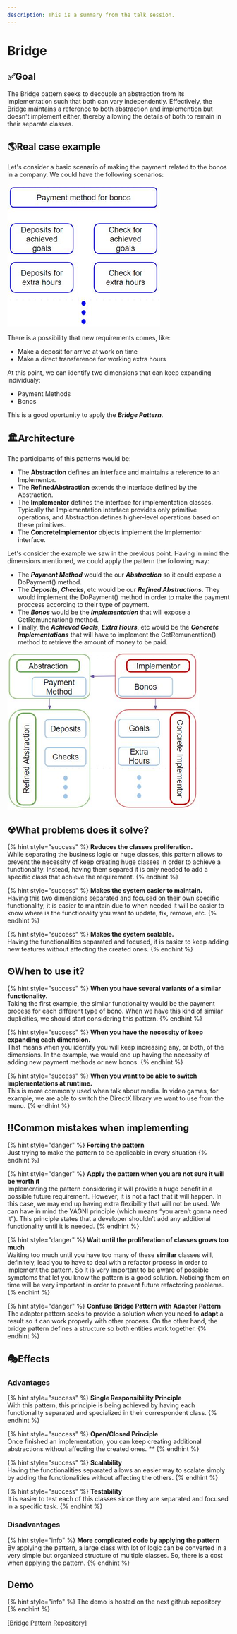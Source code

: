 ```yaml
---
description: This is a summary from the talk session.
---
```


# Bridge

## ✅Goal

The Bridge pattern seeks to decouple an abstraction from its implementation such that both can vary independently. Effectively, the Bridge maintains a reference to both abstraction and implemention but doesn't implement either, thereby allowing the details of both to remain in their separate classes.

## 🌎Real case example

Let's consider a basic scenario of making the payment related to the bonos in a company. We could have the following scenarios:

![](../.gitbook/assets/bridge1.JPG)

There is a possibility that new requirements comes, like:

* Make a deposit for arrive at work on time
* Make a direct transference for working extra hours

At this point, we can identify two dimensions that can keep expanding individualy:

* Payment Methods
* Bonos

This is a good oportunity to apply the _**Bridge Pattern**_.

## 🏛Architecture

The participants of this patterns would be:

* The **Abstraction** defines an interface and maintains a reference to an Implementor.
* The **RefinedAbstraction** extends the interface defined by the Abstraction. 
* The **Implementor** defines the interface for implementation classes. Typically the Implementation interface provides only primitive operations, and Abstraction defines higher-level operations based on these primitives.
* The **ConcreteImplementor** objects implement the Implementor interface.

Let's consider the example we saw in the previous point. Having in mind the dimensions mentioned, we could apply the pattern the following way:

* The _**Payment Method**_ would the our _**Abstraction**_ so it could expose a DoPayment\(\) method.
* The _**Deposits**_, _**Checks**_, etc would be our _**Refined Abstractions**_. They would implement the DoPayment\(\) method in order to make the payment proccess according to their type of payment.
* The _**Bonos**_ would be the _**Implementation**_ that will expose a GetRemuneration\(\) method.
* Finally, the _**Achieved Goals**_, _**Extra Hours**_, etc would be the _**Concrete Implementations**_ that will have to implement the GetRemuneration\(\) method to retrieve the amount of money to be paid.

![](../.gitbook/assets/bridge2.JPG)

## ☢What problems does it solve?

{% hint style="success" %}
**Reduces the classes proliferation.**  
While separating the business logic or huge classes, this pattern allows to prevent the necessity of keep creating huge classes in order to achieve a functionality. Instead, having them separed it is only needed to add a specific class that achieve the requirement.
{% endhint %}

{% hint style="success" %}
**Makes the system easier to maintain.**  
Having this two dimensions separated and focused on their own specific functionality, it is easier to maintain due to when needed it will be easier to know where is the functionality you want to update, fix, remove, etc.
{% endhint %}

{% hint style="success" %}
**Makes the system scalable.**  
Having the functionalities separated and focused, it is easier to keep adding new features without affecting the created ones.
{% endhint %}

## ⏲When to use it?

{% hint style="success" %}
**When you have several variants of a similar functionality.**  
Taking the first example, the similar functionality would be the payment process for each different type of bono. When we have this kind of similar duplicities, we should start considering this pattern.
{% endhint %}

{% hint style="success" %}
**When you have the necessity of keep expanding each dimension.**  
That means when you identify you will keep increasing any, or both, of the dimensions. In the example, we would end up having the necessity of adding new payment methods or new bonos.
{% endhint %}

{% hint style="success" %}
**When you want to be able to switch implementations at runtime.**  
This is more commonly used when talk about media. In video games, for example, we are able to switch the DirectX library we want to use from the menu.
{% endhint %}

## ‼Common mistakes when implementing

{% hint style="danger" %}
**Forcing the pattern**  
Just trying to make the pattern to be applicable in every situation
{% endhint %}

{% hint style="danger" %}
**Apply the pattern when you are not sure it will be worth it**  
Implementing the pattern considering it will provide a huge benefit in a possible future requirement. However, it is not a fact that it will happen. In this case, we may end up having extra flexibility that will not be used. We can have in mind the YAGNI principle \(which means “you aren’t gonna need it”\). This principle states that a developer shouldn’t add any additional functionality until it is needed.
{% endhint %}

{% hint style="danger" %}
**Wait until the proliferation of classes grows too much**  
Waiting too much until you have too many of these **similar** classes will, definitely, lead you to have to deal with a refactor process in order to implement the pattern. So it is very important to be aware of possible symptoms that let you know the pattern is a good solution. Noticing them on time will be very important in order to prevent future refactoring problems.
{% endhint %}

{% hint style="danger" %}
**Confuse Bridge Pattern with Adapter Pattern**  
The adapter pattern seeks to provide a solution when you need to **adapt** a result so it can work properly with other process. On the other hand, the bridge pattern defines a structure so both entities work together.
{% endhint %}

## 🎭Effects

### Advantages

{% hint style="success" %}
**Single Responsibility Principle**  
With this pattern, this principle is being achieved by having each functionality separated and specialized in their correspondent class.
{% endhint %}

{% hint style="success" %}
**Open/Closed Principle**  
Once finished an implementation, you can keep creating additional abstractions without affecting the created ones. _\*\*_
{% endhint %}

{% hint style="success" %}
**Scalability**  
Having the functionalities separated allows an easier way to scalate simply by adding the functionalities without affecting the others.
{% endhint %}

{% hint style="success" %}
**Testability**  
It is easier to test each of this classes since they are separated and focused in a specific task.
{% endhint %}

### Disadvantages

{% hint style="info" %}
**More complicated code by applying the pattern**  
By applying the pattern, a large class with lot of logic can be converted in a very simple but organized structure of multiple classes. So, there is a cost when applying the pattern.
{% endhint %}

## Demo

{% hint style="info" %}
The demo is hosted on the next github repository
{% endhint %}

[\[Bridge Pattern Repository\]](https://github.com/jordinola/BridgePattern)

